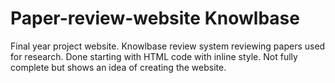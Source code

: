 # Paper-review-website Knowlbase
Final year project website. Knowlbase review system reviewing papers used for research. Done starting with HTML code with inline style. Not fully complete but shows an idea of creating the website.
